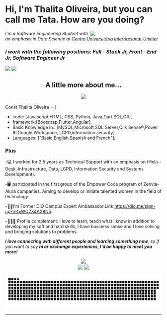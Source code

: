 <h1>Hi, I'm Thalita Oliveira, but you can call me Tata. How are you doing? </h1>
<img align='right' src="https://pa1.narvii.com/6805/323265590e4804266d923e2976377612c69c8546_hq.gif" width="230">


<p><em>I'm a Software Engineering Student with an emphasis in Data Science at <a href="https://portal.uninter.com/">Centro Universitário Internacional-Uninter</a>
</br><h3> I work with the following positions: Full - Stack Jr, Front - End Jr, Software Engineer Jr <a href= width="40"></h3> 
</em></p>

[<img src="https://img.shields.io/badge/linkedin-%230077B5.svg?&style=for-the-badge&logo=linkedin&logoColor=white" />](https://www.linkedin.com/in/thalitaosb/) 
[<img src = "https://img.shields.io/badge/instagram-%23E4405F.svg?&style=for-the-badge&logo=instagram&logoColor=white">](https://www.instagram.com/thalitaosb/) 

<div align="center">

 <h2> A little more about me...  </h2>

<img src="http://pa1.narvii.com/6649/f69910e1f425b02525ea192f388b5d464011ce11_00.gif" width="150">

</div>

Const Thalita Oliveira = {
  - code: [Javascript,HTML, CSS, Python, Java,Dart,SQL,C#],
  - framework:[Bootstrap,Flutter,Angular], 
  - Basic Knowledge in:: [MySQL,Microsoft SQL Server,Qlik Sense®,Power BI,Google Workspace, LGPD,information security],
  - Languages: ["Basic English,Spanish and French"];
  
  <h3> Plus </h3>
  
-💻 I worked for 2.5 years as Technical Support with an emphasis on (Help - Desk, Infrastructure, Data, LGPD, Information Security and Systems Development).

-🖥️I participated in the first group of the Empower Code program of Zenvia-Alura companies. 
Aiming to develop or initiate talented women in the field of technology

-👏🏼I'm Former DIO Campus Expert Ambassador.Link https://dio.me/sign-up?ref=WO7X4AX8N5.  

-👩🏻‍🦰 Profile complement: I love to learn, teach what I know in addition to developing my soft and hard skills, I have business sense and I love solving and bringing solutions to problems.


<em><b>I love connecting with different people and learning something new</b>,
so if you want to say <b>hi or exchange experiences, 
I'd be happy to meet you more!</b></em>

<div align="center"><img src="http://pa1.narvii.com/6789/37a4c3da57e778836d7c5f60e69c48f5eeffee89_00.gif" width="100"> 
</div>


<div align="center">
<a href="https://github.com/Thalitasoliveira">
  <img height="180em" src="https://github-readme-stats.vercel.app/api?username=Thalitasoliveira&show_icons=true&theme=dracula&include_all_commits=true&count_private=true"/>
  <img height="180em" src="https://github-readme-stats.vercel.app/api/top-langs/?username=Thalitasoliveira&layout=compact&langs_count=7&theme=dracula"/>
</div>


![Snake animation](https://github.com/Thalitasoliveira/Thalitasoliveira/blob/output/github-contribution-grid-snake.svg)
 
</div>
 




---
